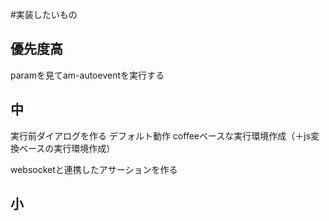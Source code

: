 #実装したいもの

## 優先度高
paramを見てam-autoeventを実行する

## 中
実行前ダイアログを作る
  デフォルト動作
  coffeeベースな実行環境作成（＋js変換ベースの実行環境作成）

websocketと連携したアサーションを作る

## 小
